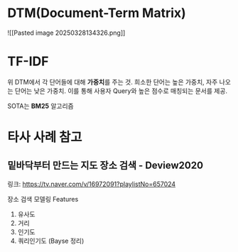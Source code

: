 # DTM(Document-Term Matrix)
![[Pasted image 20250328134326.png]]

# TF-IDF
위 DTM에서 각 단어들에 대해 **가중치**를 주는 것.
희소한 단어는 높은 가중치, 자주 나오는 단어는 낮은 가중치.
이를 통해 사용자 Query와 높은 점수로 매칭되는 문서를 제공.

SOTA는 **BM25** 알고리즘

# 타사 사례 참고
## 밑바닥부터 만드는 지도 장소 검색 - Deview2020
링크: https://tv.naver.com/v/16972091?playlistNo=657024

장소 검색 모델링 Features
1. 유사도
2. 거리
3. 인기도
4. 쿼리인기도 (Bayse 정리)

